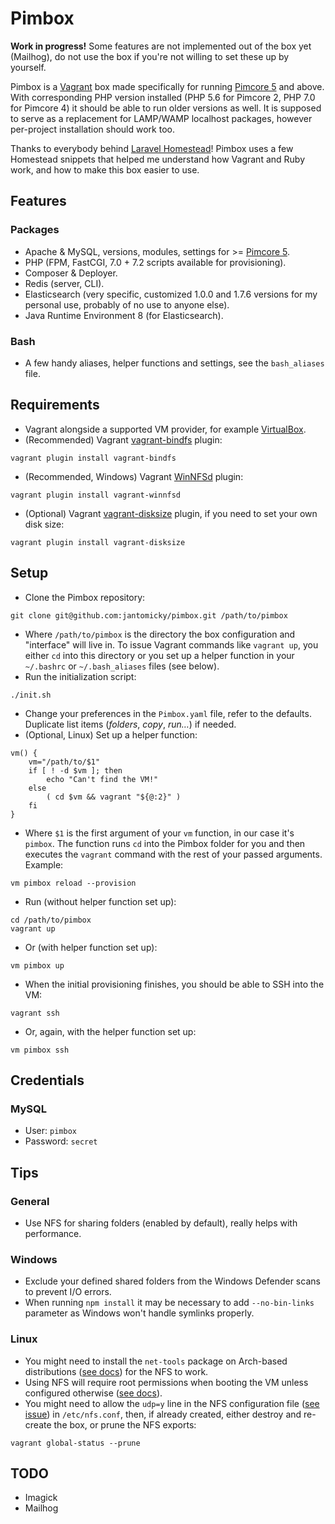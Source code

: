 # Pimbox

**Work in progress!** Some features are not implemented out of the box yet (Mailhog), do not use the box if you're not willing to set these up by yourself.

Pimbox is a [Vagrant](https://www.vagrantup.com) box made specifically for running [Pimcore 5](https://pimcore.com) and above. With corresponding PHP version installed (PHP 5.6 for Pimcore 2, PHP 7.0 for Pimcore 4) it should be able to run older versions as well. It is supposed to serve as a replacement for LAMP/WAMP localhost packages, however per-project installation should work too.

Thanks to everybody behind [Laravel Homestead](https://github.com/laravel/homestead)! Pimbox uses a few Homestead snippets that helped me understand how Vagrant and Ruby work, and how to make this box easier to use.

## Features

### Packages

- Apache & MySQL, versions, modules, settings for >= [Pimcore 5](https://pimcore.com/docs/5.x/Development_Documentation/Installation_and_Upgrade/System_Requirements.html).
- PHP (FPM, FastCGI, 7.0 + 7.2 scripts available for provisioning).
- Composer & Deployer.
- Redis (server, CLI).
- Elasticsearch (very specific, customized 1.0.0 and 1.7.6 versions for my personal use, probably of no use to anyone else).
- Java Runtime Environment 8 (for Elasticsearch).

### Bash

- A few handy aliases, helper functions and settings, see the `bash_aliases` file.

## Requirements

- Vagrant alongside a supported VM provider, for example [VirtualBox](https://www.virtualbox.org/).
- (Recommended) Vagrant [vagrant-bindfs](https://github.com/gael-ian/vagrant-bindfs) plugin:
```
vagrant plugin install vagrant-bindfs
```
- (Recommended, Windows) Vagrant [WinNFSd](https://github.com/winnfsd/winnfsd) plugin:
```
vagrant plugin install vagrant-winnfsd
```
- (Optional) Vagrant [vagrant-disksize](https://github.com/sprotheroe/vagrant-disksize) plugin, if you need to set your own disk size:
```
vagrant plugin install vagrant-disksize
```

## Setup

- Clone the Pimbox repository:
```
git clone git@github.com:jantomicky/pimbox.git /path/to/pimbox
```
- Where `/path/to/pimbox` is the directory the box configuration and "interface" will live in. To issue Vagrant commands like `vagrant up`, you either `cd` into this directory or you set up a helper function in your `~/.bashrc` or `~/.bash_aliases` files (see below).
- Run the initialization script:
```
./init.sh
```
- Change your preferences in the `Pimbox.yaml` file, refer to the defaults. Duplicate list items (_folders_, _copy_, _run…_) if needed.
- (Optional, Linux) Set up a helper function:
```
vm() {
    vm="/path/to/$1"
    if [ ! -d $vm ]; then
        echo "Can't find the VM!"
    else
        ( cd $vm && vagrant "${@:2}" )
    fi
}
```
- Where `$1` is the first argument of your `vm` function, in our case it's `pimbox`. The function runs `cd` into the Pimbox folder for you and then executes the `vagrant` command with the rest of your passed arguments. Example:
```
vm pimbox reload --provision
```
- Run (without helper function set up):
```
cd /path/to/pimbox
vagrant up
```
- Or (with helper function set up):
```
vm pimbox up
```
- When the initial provisioning finishes, you should be able to SSH into the VM:
```
vagrant ssh
```
- Or, again, with the helper function set up:
```
vm pimbox ssh
```

## Credentials

### MySQL

- User: `pimbox`
- Password: `secret`

## Tips

### General

- Use NFS for sharing folders (enabled by default), really helps with performance.

### Windows

- Exclude your defined shared folders from the Windows Defender scans to prevent I/O errors.
- When running `npm install` it may be necessary to add `--no-bin-links` parameter as Windows won't handle symlinks properly.

### Linux
- You might need to install the `net-tools` package on Arch-based distributions ([see docs](https://wiki.archlinux.org/index.php/Vagrant#Troubleshooting)) for the NFS to work.
- Using NFS will require root permissions when booting the VM unless configured otherwise ([see docs](https://www.vagrantup.com/docs/synced-folders/nfs.html#root-privilege-requirement)).
- You might need to allow the `udp=y` line in the NFS configuration file ([see issue](https://github.com/hashicorp/vagrant/issues/9666)) in `/etc/nfs.conf`, then, if already created, either destroy and re-create the box, or prune the NFS exports:
```
vagrant global-status --prune
```

## TODO

- Imagick
- Mailhog

